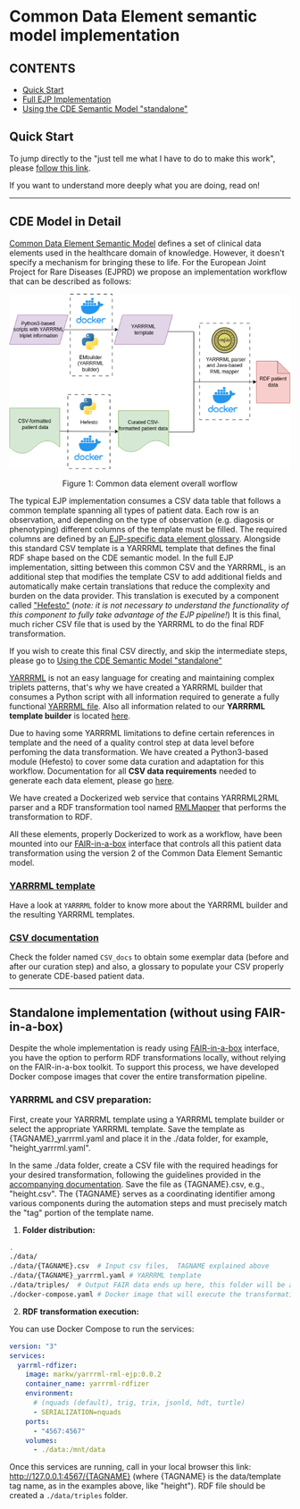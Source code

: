 # Common Data Element semantic model implementation 

## CONTENTS

* [Quick Start](https://github.com/ejp-rd-vp/CDE-semantic-model-implementations/blob/master/README.md#QuickStart)
* [Full EJP Implementation](https://github.com/ejp-rd-vp/CDE-semantic-model-implementations/blob/master/README.md#Details)
* [Using the CDE Semantic Model "standalone"](https://github.com/ejp-rd-vp/CDE-semantic-model-implementations/blob/master/README.md#Standalone)


<a name="QuickStart"></a>
## Quick Start
To jump directly to the "just tell me what I have to do to make this work", please [follow this link](https://github.com/ejp-rd-vp/FiaB/tree/main/CDE%20Version2%20Models%20FiaB).

If you want to understand more deeply what you are doing, read on!

---
<a name="Details"></a>

## CDE Model in Detail


[Common Data Element Semantic Model](https://github.com/ejp-rd-vp/CDE-semantic-model) defines a set of clinical data elements used in the healthcare domain of knowledge. However, it doesn't specify a mechanism for bringing these to life. For the European Joint Project for Rare Diseases (EJPRD) we propose an implementation workflow that can be described as follows:


<p align="center"> 
	<img src="/CDE_version_2.0.0/misc/workflow.png"> 
	<p align="center">Figure 1: Common data element overall worflow </p> 
</p> 

The typical EJP implementation consumes a CSV data table that follows a common template spanning all types of patient data. Each row is an observation, and depending on the type of observation (e.g. diagosis or phenotyping) different columns of the template must be filled.  The required columns are defined by an [EJP-specific data element glossary](https://github.com/ejp-rd-vp/CDE-semantic-model-implementations/blob/master/CDE_version_2.0.0/CSV_docs/glossary.md). Alongside this standard CSV template is a YARRRML template that defines the final RDF shape based on the CDE semantic model. In the full EJP implementation, sitting between this common CSV and the YARRRML, is an additional step that modifies the template CSV to add additional fields and automatically make certain translations that reduce the complexity and burden on the data provider.  This translation is executed by a component called ["Hefesto"](https://github.com/pabloalarconm/Hefesto) (_note: it is not necessary to understand the functionality of this component to fully take advantage of the EJP pipeline!_)  It is this final, much richer CSV file that is used by the YARRRML to do the final RDF transformation.  

If you wish to create this final CSV directly, and skip the intermediate steps, please go to [Using the CDE Semantic Model "standalone"](#Standalone)

[YARRRML](https://rml.io/yarrrml/spec/) is not an easy language for creating and maintaining complex triplets patterns, that's why we have created a YARRRML builder that consumes a Python script with all information required to generate a fully functional [YARRRML file](/CDE_version_2.0.0/YARRRML/CDE_yarrrml.yaml). Also all information related to our **YARRRML template builder** is located [here](/CDE_version_2.0.0/YARRRML/README.md).

Due to having some YARRRML limitations to define certain references in template and the need of a quality control step at data level before perfoming the data transformation. We have created a Python3-based module (Hefesto) to cover some data curation and adaptation for this workflow. Documentation for all **CSV data requirements** needed to generate each data element, please go [here](/CDE_version_2.0.0/CSV_docs/).

We have created a Dockerized web service that contains YARRRML2RML parser and a RDF transformation tool named [RMLMapper](https://rml.io/) that performs the transformation to RDF.

All these elements, properly Dockerized to work as a workflow, have been mounted into our [FAIR-in-a-box](https://github.com/ejp-rd-vp/FiaB) interface that controls all this patient data transformation using the version 2 of the Common Data Element Semantic model.

### [YARRRML template](/CDE_version_2.0.0/YARRRML/)

Have a look at `YARRRML` folder to know more about the YARRRML builder and the resulting YARRRML templates.

### [CSV documentation](/CDE_version_2.0.0/CSV_docs/)

Check the folder named `CSV_docs` to obtain some exemplar data (before and after our curation step) and also, a glossary to populate your CSV properly to generate CDE-based patient data.

---

<a name="Standalone"></a>

## Standalone implementation (without using FAIR-in-a-box)

Despite the whole implementation is ready using [FAIR-in-a-box](https://github.com/ejp-rd-vp/FiaB) interface, you have the option to perform RDF transformations locally, without relying on the FAIR-in-a-box toolkit. To support this process, we have developed Docker compose images that cover the entire transformation pipeline.

### YARRRML and CSV preparation:

First, create your YARRRML template using a YARRRML template builder or select the appropriate YARRRML template. Save the template as {TAGNAME}_yarrrml.yaml and place it in the ./data folder, for example, "height_yarrrml.yaml".

In the same ./data folder, create a CSV file with the required headings for your desired transformation, following the guidelines provided in the [accompanying documentation](/CDE_version_2.0.0/CSV_docs/glossary.md). Save the file as {TAGNAME}.csv, e.g., "height.csv". The {TAGNAME} serves as a coordinating identifier among various components during the automation steps and must precisely match the "tag" portion of the template name.

1) **Folder distribution:**
```bash
.
./data/
./data/{TAGNAME}.csv  # Input csv files,  TAGNAME explained above
./data/{TAGNAME}_yarrrml.yaml # YARRRML template
./data/triples/  # Output FAIR data ends up here, this folder will be automatically created.
./docker-compose.yaml # Docker image that will execute the transformation (see step 2 below)
```

2) **RDF transformation execution:**

You can use Docker Compose to run the services:

```yaml
version: "3"
services:
  yarrml-rdfizer:
    image: markw/yarrrml-rml-ejp:0.0.2
    container_name: yarrrml-rdfizer
    environment:
      # (nquads (default), trig, trix, jsonld, hdt, turtle)
      - SERIALIZATION=nquads
    ports:
      - "4567:4567"
    volumes:
      - ./data:/mnt/data
```

Once this services are running, call in your local browser this link: http://127.0.0.1:4567/{TAGNAME}   (where {TAGNAME} is the data/template tag name, as in the examples above, like "height"). RDF file should be created a `./data/triples` folder.
